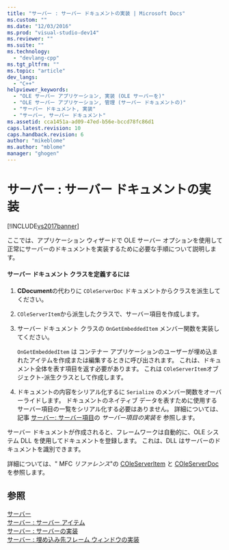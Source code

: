 ```yaml
---
title: "サーバー : サーバー ドキュメントの実装 | Microsoft Docs"
ms.custom: ""
ms.date: "12/03/2016"
ms.prod: "visual-studio-dev14"
ms.reviewer: ""
ms.suite: ""
ms.technology: 
  - "devlang-cpp"
ms.tgt_pltfrm: ""
ms.topic: "article"
dev_langs: 
  - "C++"
helpviewer_keywords: 
  - "OLE サーバー アプリケーション, 実装 (OLE サーバーを)"
  - "OLE サーバー アプリケーション, 管理 (サーバー ドキュメントの)"
  - "サーバー ドキュメント, 実装"
  - "サーバー, サーバー ドキュメント"
ms.assetid: cca1451a-ad09-47ed-b56e-bccd78fc86d1
caps.latest.revision: 10
caps.handback.revision: 6
author: "mikeblome"
ms.author: "mblome"
manager: "ghogen"
---
```

# サーバー : サーバー ドキュメントの実装
[!INCLUDE[vs2017banner](../assembler/inline/includes/vs2017banner.md)]

ここでは、アプリケーション ウィザードで OLE サーバー オプションを使用して正常にサーバーのドキュメントを実装するために必要な手順について説明します。  
  
#### サーバー ドキュメント クラスを定義するには  
  
1.  **CDocument**の代わりに `COleServerDoc` ドキュメントからクラスを派生してください。  
  
2.  `COleServerItem`から派生したクラスで、サーバー項目を作成します。  
  
3.  サーバー ドキュメント クラスの `OnGetEmbeddedItem` メンバー関数を実装してください。  
  
     `OnGetEmbeddedItem` は コンテナー アプリケーションのユーザーが埋め込まれたアイテムを作成または編集するときに呼び出されます。  これは、ドキュメント全体を表す項目を返す必要があります。  これは `COleServerItem`オブジェクト\-派生クラスとして作成します。  
  
4.  ドキュメントの内容をシリアル化するに `Serialize` のメンバー関数をオーバーライドします。  ドキュメントのネイティブ データを表すために使用するサーバー項目の一覧をシリアル化する必要はありません。  詳細については、記事 [サーバー: サーバー項目](../mfc/servers-server-items.md)の *サーバー項目の実装を* 参照します。  
  
 サーバー ドキュメントが作成されると、フレームワークは自動的に、OLE システム DLL を使用してドキュメントを登録します。  これは、DLL はサーバーのドキュメントを識別できます。  
  
 詳細については、" MFC *リファレンス*"の [COleServerItem](../mfc/reference/coleserveritem-class.md) と [COleServerDoc](../Topic/COleServerDoc%20Class.md) を参照します。  
  
## 参照  
 [サーバー](../mfc/servers.md)   
 [サーバー : サーバー アイテム](../mfc/servers-server-items.md)   
 [サーバー : サーバーの実装](../mfc/servers-implementing-a-server.md)   
 [サーバー : 埋め込み先フレーム ウィンドウの実装](../Topic/Servers:%20Implementing%20In-Place%20Frame%20Windows.md)